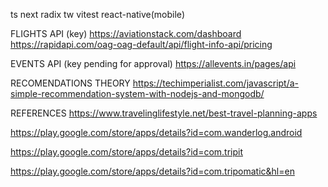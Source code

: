ts next radix tw vitest react-native(mobile)

FLIGHTS API (key)
https://aviationstack.com/dashboard
https://rapidapi.com/oag-oag-default/api/flight-info-api/pricing

EVENTS API (key pending for approval)
https://allevents.in/pages/api

RECOMENDATIONS THEORY
https://techimperialist.com/javascript/a-simple-recommendation-system-with-nodejs-and-mongodb/

REFERENCES
https://www.travelinglifestyle.net/best-travel-planning-apps

https://play.google.com/store/apps/details?id=com.wanderlog.android

https://play.google.com/store/apps/details?id=com.tripit

https://play.google.com/store/apps/details?id=com.tripomatic&hl=en
